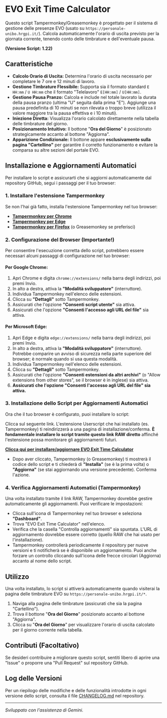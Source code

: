 # EVO Exit Time Calculator

Questo script Tampermonkey/Greasemonkey è progettato per il sistema di gestione delle presenze EVO (usato su `https://personale-unibo.hrgpi.it/`). Calcola automaticamente l'orario di uscita previsto per la giornata corrente, tenendo conto delle timbrature e dell'eventuale pausa.

**(Versione Script: 1.22)**

## Caratteristiche

* **Calcolo Orario di Uscita:** Determina l'orario di uscita necessario per completare le 7 ore e 12 minuti di lavoro.
* **Gestione Timbrature Flessibile:** Supporta sia il formato standard `E HH:mm` / `U HH:mm` che il formato "Telelavoro" `E[HH:mm]` / `U[HH:mm]`.
* **Gestione Pausa Pranzo:** Calcola e include nel totale lavorato la durata della pausa pranzo (ultima "U" seguita dalla prima "E"). Aggiunge una pausa predefinita di 10 minuti se non rilevata o troppo breve (utilizza il valore maggiore tra la pausa effettiva e i 10 minuti).
* **Iniezione Diretta:** Visualizza l'orario calcolato direttamente nella tabella delle timbrature del giorno.
* **Posizionamento Intuitivo:** Il bottone "**Ora del Giorno**" è posizionato strategicamente accanto al bottone "Aggiorna".
* **Apparizione Condizionale:** Il bottone appare **esclusivamente sulla pagina "Cartellino"** per garantire il corretto funzionamento e evitare la comparsa su altre sezioni del portale EVO.

## Installazione e Aggiornamenti Automatici

Per installare lo script e assicurarti che si aggiorni automaticamente dal repository GitHub, segui i passaggi per il tuo browser:

### 1. Installare l'estensione Tampermonkey

Se non l'hai già fatto, installa l'estensione Tampermonkey nel tuo browser:

* **[Tampermonkey per Chrome](https://chrome.google.com/webstore/detail/tampermonkey/dhdgffkkebhmkfjojejmpbldmpobfkfo)**
* **[Tampermonkey per Edge](https://microsoftedge.microsoft.com/addons/detail/tampermonkey/iikmkjmpbldmmepgdkmfapfmccmocdkf)**
* **[Tampermonkey per Firefox](https://addons.mozilla.org/it/firefox/addon/tampermonkey/)** (o Greasemonkey se preferisci)

### 2. Configurazione del Browser (Importante!)

Per consentire l'esecuzione corretta dello script, potrebbero essere necessari alcuni passaggi di configurazione nel tuo browser:

#### Per Google Chrome:

1.  Apri Chrome e digita `chrome://extensions/` nella barra degli indirizzi, poi premi Invio.
2.  In alto a destra, attiva la **"Modalità sviluppatore"** (interruttore).
3.  Individua Tampermonkey nell'elenco delle estensioni.
4.  Clicca su **"Dettagli"** sotto Tampermonkey.
5.  Assicurati che l'opzione **"Consenti script utente"** sia attiva.
6.  Assicurati che l'opzione **"Consenti l'accesso agli URL del file"** sia attiva.

#### Per Microsoft Edge:

1.  Apri Edge e digita `edge://extensions/` nella barra degli indirizzi, poi premi Invio.
2.  In alto a destra, attiva la **"Modalità sviluppatore"** (interruttore). Potrebbe comparire un avviso di sicurezza nella parte superiore del browser; è normale quando si usa questa modalità.
3.  Individua Tampermonkey nell'elenco delle estensioni.
4.  Clicca su **"Dettagli"** sotto Tampermonkey.
5.  Assicurati che l'opzione **"Consenti estensioni da altri archivi"** (o "Allow extensions from other stores", se il browser è in inglese) sia attiva.
6.  **Assicurati che l'opzione "Consenti l'accesso agli URL del file" sia attiva.**

### 3. Installazione dello Script per Aggiornamenti Automatici

Ora che il tuo browser è configurato, puoi installare lo script:

Clicca sul seguente link. L'estensione Userscript che hai installato (es. Tampermonkey) ti reindirizzerà a una pagina di installazione/conferma. **È fondamentale installare lo script tramite questo link RAW diretto** affinché l'estensione possa monitorare gli aggiornamenti futuri.

[**Clicca qui per installare/aggiornare EVO Exit Time Calculator**](https://raw.githubusercontent.com/stefano-salvatore7/evo-exit-time-calc/main/evo-exit-time-calculator.user.js)

* Dopo aver cliccato, Tampermonkey (o Greasemonkey) ti mostrerà il codice dello script e ti chiederà di **"Installa"** (se è la prima volta) o **"Aggiorna"** (se stai aggiornando una versione precedente). Conferma l'azione.

### 4. Verifica Aggiornamenti Automatici (Tampermonkey)

Una volta installato tramite il link RAW, Tampermonkey dovrebbe gestire automaticamente gli aggiornamenti. Puoi verificare le impostazioni:

* Clicca sull'icona di Tampermonkey nel tuo browser e seleziona **"Dashboard"**.
* Trova "EVO Exit Time Calculator" nell'elenco.
* Verifica che la casella "Controlla aggiornamenti" sia spuntata. L'URL di aggiornamento dovrebbe essere corretto (quello RAW che hai usato per l'installazione).
* Tampermonkey controllerà periodicamente il repository per nuove versioni e ti notificherà se è disponibile un aggiornamento. Puoi anche forzare un controllo cliccando sull'icona delle frecce circolari (Aggiorna) accanto al nome dello script.

## Utilizzo

Una volta installato, lo script si attiverà automaticamente quando visiterai la pagina delle timbrature EVO su `https://personale-unibo.hrgpi.it/*`.

1.  Naviga alla pagina delle timbrature (assicurati che sia la pagina "Cartellino").
2.  Trova il bottone "**Ora del Giorno**" posizionato accanto al bottone "Aggiorna".
3.  Clicca su "**Ora del Giorno**" per visualizzare l'orario di uscita calcolato per il giorno corrente nella tabella.

## Contributi (Facoltativo)

Se desideri contribuire a migliorare questo script, sentiti libero di aprire una "Issue" o proporre una "Pull Request" sul repository GitHub.

## Log delle Versioni

Per un riepilogo delle modifiche e delle funzionalità introdotte in ogni versione dello script, consulta il file [CHANGELOG.md](CHANGELOG.md) nel repository.

---

*Sviluppato con l'assistenza di Gemini.*
